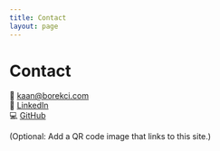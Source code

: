 ```yaml
---
title: Contact
layout: page
---
```


# Contact

📧 [kaan@borekci.com](mailto:kaan@borekci.com)  
🔗 [LinkedIn](https://linkedin.com/in/kborekci)  
💻 [GitHub](https://github.com/kborekci06)  

(Optional: Add a QR code image that links to this site.)
